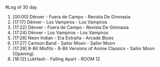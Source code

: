 #Log of 30 day

1. [00:00] Dënver - Fuera de Campo - Revista De Gimnasia
1. [17:17] Dënver - Los Vampiros - Los Vampiros
1. [17:22] Dënver - Fuera de Campo - Revista De Gimnasia
1. [17:24] Dënver - Los Vampiros - Los Vampiros
1. [17:26] Neon Indian - Era Extraña - Arcade Blues
1. [17:27] Cartoon Band - Sailor Moon - Sailor Moon
1. [17:28] 8-Bit Misfits - 8-Bit Versions of Anime Classics - Sailor Moon (Opening)
1. [18:12] LukHash - Falling Apart - ROOM 12
